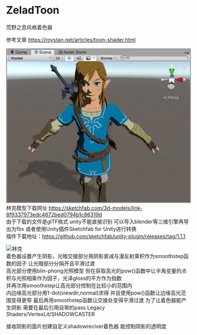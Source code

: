 # ZeladToon
荒野之息风格着色器  
  
参考文章 https://roystan.net/articles/toon-shader.html  
  
![林克](https://github.com/ssssssilver/ZeladToon/blob/master/ZeldaToon/preview/link.jpg)  
林克模型下载网址 https://sketchfab.com/3d-models/link-8f9337973edc4672bed0794b1c86319d  
由于下载的文件是glTF格式 unity不能直接识别 可以导入blender等三维引擎再导出为fbx 或者使用Unity插件Sketchfab for Unity进行转换  
插件下载地址：https://github.com/sketchfab/unity-plugin/releases/tag/1.1.1  
  
![林克](https://github.com/ssssssilver/ZeladToon/blob/master/ZeldaToon/preview/link.gif)    
着色器设置产生阴影，光暗交接部分用阴影衰减与漫反射乘积作为smoothstep函数的因子 让光暗部分分隔开且平滑过渡  
高光部分使用blin-phong光照模型 但在获取高光的pow()函数中让半角变量的点积与光照相乘作为因子，光泽gloss的平方作为指数  
并再次用smoothstep让高光部分控制在比较小的范围内  
内边缘高光部分用1-dot(viewdir,normal)求得 并且使用pow()函数让边缘高光范围变得更窄 最后再用smoothstep函数让交接处变得平滑过渡 
为了让着色器能产生阴影 需要在最后引用自带的pass Legacy Shaders/VertexLit/SHADOWCASTER 

接收阴影的面片创建自定义shadowreciver着色器 能控制阴影的透明度
